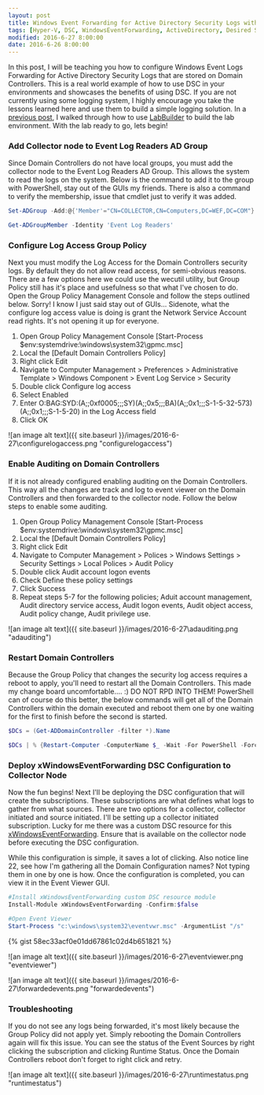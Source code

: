 ```yaml
---
layout: post
title: Windows Event Forwarding for Active Directory Security Logs with DSC
tags: [Hyper-V, DSC, WindowsEventForwarding, ActiveDirectory, Desired State Configuration, SecurityLogs]
modified: 2016-6-27 8:00:00
date: 2016-6-26 8:00:00
---
```


In this post, I will be teaching you how to configure Windows Event Logs Forwarding for Active Directory Security Logs that are stored on Domain Controllers. This is
a real world example of how to use DSC in your environments and showcases the benefits of using DSC. If you are not currently using some logging system, I highly encourage
you take the lessons learned here and use them to build a simple logging solution. In a [previous post](http://duffney.github.io/Creating-Labs-with-LabBuilder/), I walked
through how to use [LabBuilder](https://github.com/PlagueHO/LabBuilder) to build the lab environment. With the lab ready to go, lets begin!

### Add Collector node to Event Log Readers AD Group

Since Domain Controllers do not have local groups, you must add the collector node to the Event Log Readers AD Group. This allows the system to read the logs on the system. Below is the
command to add it to the group with PowerShell, stay out of the GUIs my friends. There is also a command to verify the membership, issue that cmdlet just to verify it was added. 

``` PowerShell
Set-ADGroup -Add:@{'Member'="CN=COLLECTOR,CN=Computers,DC=WEF,DC=COM"} -Identity:"CN=Event Log Readers,CN=Builtin,DC=WEF,DC=COM" -Server:"DC1.WEF.COM" -Verbose

Get-ADGroupMember -Identity 'Event Log Readers'
``` 

### Configure Log Access Group Policy

Next you must modify the Log Access for the Domain Controllers security logs. By default they do not allow read access, for semi-obvious reasons. There are a few options here we could use the wecutil utility, but Group Policy
still has it's place and usefulness so that what I've chosen to do. Open the Group Policy Management Console and follow the steps outlined below. Sorry! I know I just said stay out of GUIs...
Sidenote, what the configure log access value is doing is grant the Network Service Account read rights. It's not opening it up for everyone.

1. Open Group Policy Management Console [Start-Process $env:systemdrive:\windows\system32\gpmc.msc]
2. Local the [Default Domain Controllers Policy]
3. Right click Edit
4. Navigate to Computer Management > Preferences > Administrative Template > Windows Component > Event Log Service > Security
5. Double click Configure log access
6. Select Enabled
7. Enter O:BAG:SYD:(A;;0xf0005;;;SY)(A;;0x5;;;BA)(A;;0x1;;;S-1-5-32-573)(A;;0x1;;;S-1-5-20) in the Log Access field
8. Click OK

![an image alt text]({{ site.baseurl }}/images/2016-6-27\configurelogaccess.png "configurelogaccess")

### Enable Auditing on Domain Controllers

If it is not already configured enabling auditing on the Domain Controllers. This way all the changes are track and log to event viewer on the Domain Controllers and then 
forwarded to the collector node. Follow the below steps to enable some auditing.

1. Open Group Policy Management Console [Start-Process $env:systemdrive:\windows\system32\gpmc.msc]
2. Local the [Default Domain Controllers Policy]
3. Right click Edit
4. Navigate to Computer Management > Polices > Windows Settings > Security Settings > Local Polices > Audit Policy
5. Double click Audit account logon events
6. Check Define these policy settings
7. Click Success
8. Repeat steps 5-7 for the following policies; Aduit account management, Audit directory service access, Audit logon events, Audit object access, Audit policy change, 
Audit privilege use.

![an image alt text]({{ site.baseurl }}/images/2016-6-27\adauditing.png "adauditing")

### Restart Domain Controllers

Because the Group Policy that changes the security log access requires a reboot to apply, you'll need to restart all the Domain Controllers. This made my change board
uncomfortable.... :) DO NOT RPD INTO THEM! PowerShell can of course do this better, the below commands will get all of the Domain Controllers within the domain executed and 
reboot them one by one waiting for the first to finish before the second is started.

``` PowerShell
$DCs = (Get-ADDomainController -filter *).Name

$DCs | % {Restart-Computer -ComputerName $_ -Wait -For PowerShell -Force}
``` 

### Deploy xWindowsEventForwarding DSC Configuration to Collector Node

Now the fun begins! Next I'll be deploying the DSC configuration that will create the subscriptions. These subscriptions are what defines what logs to gather from what sources.
There are two options for a collector, collector initiated and source initiated. I'll be setting up a collector initiated subscription. Lucky for me there was a custom
DSC resource for this [xWindowsEventForwarding](https://github.com/PowerShell/xWindowsEventForwarding). Ensure that is available on the collector node before executing the DSC configuration.

While this configuration is simple, it saves a lot of clicking. Also notice line 22, see how I'm gathering all the Domain Configuration names? Not typing them in one
by one is how. Once the configuration is completed, you can view it in the Event Viewer GUI.

``` PowerShell
#Install xWindowsEventForwarding custom DSC resource module
Install-Module xWindowsEventForwarding -Confirm:$false

#Open Event Viewer
Start-Process "c:\windows\system32\eventvwr.msc" -ArgumentList "/s"
``` 

{% gist 58ec33acf0e01dd67861c02d4b651821 %}

![an image alt text]({{ site.baseurl }}/images/2016-6-27\eventviewer.png "eventviewer")


![an image alt text]({{ site.baseurl }}/images/2016-6-27\forwardedevents.png "forwardedevents")


### Troubleshooting

If you do not see any logs being forwarded, it's most likely because the Group Policy did not apply yet. Simply rebooting the Domain Controllers again will fix this issue.
You can see the status of the Event Sources by right clicking the subscription and clicking Runtime Status. Once the Domain Controllers reboot don't forget to right click and retry.

![an image alt text]({{ site.baseurl }}/images/2016-6-27\runtimestatus.png "runtimestatus")


